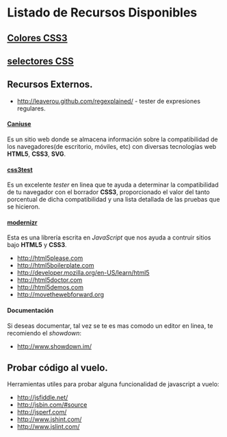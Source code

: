 # Listado de Recursos Disponibles

[Colores CSS3](./colores-css3.html)
------------------------------------------------------------------------------------------

[selectores CSS](./selectores_css.html)
------------------------------------------------------------------------------------------

Recursos Externos.
------------------------------------------------------------------------------------------

 - <http://leaverou.github.com/regexplained/> - tester de expresiones regulares.

#### [Caniuse](http://caniuse.com)

Es un sitio web donde se almacena información sobre la compatibilidad de los navegadores(de escritorio, móviles, etc) con diversas tecnologías web __HTML5__, __CSS3__, __SVG__.

#### [css3test](http://css3test.com)

Es un excelente _tester_ en linea que te ayuda a determinar la compatibilidad de tu navegador con el borrador __CSS3__, proporcionado el valor del tanto porcentual de dicha compatibilidad y una lista detallada de las pruebas que se hicieron.

#### [modernizr](http://modernizr.com)

Esta es una librería escrita en _JavaScript_ que nos ayuda a contruir sitios bajo __HTML5__ y __CSS3__.

 - <http://html5please.com>
 - <http://html5boilerplate.com>
 - <http://developer.mozilla.org/en-US/learn/html5>
 - <http://html5doctor.com>
 - <http://html5demos.com>
 - <http://movethewebforward.org>

#### Documentación

Si deseas documentar, tal vez se te es mas comodo un editor en linea, te recomiendo el _showdown_:

- <http://www.showdown.im/>


## Probar código al vuelo.

Herramientas utiles para probar alguna funcionalidad de javascript a vuelo:

 - <http://jsfiddle.net/>
 - <http://jsbin.com/#source>
 - <http://jsperf.com/>
 - <http://www.jshint.com/>
 - <http://www.jslint.com/>
 
